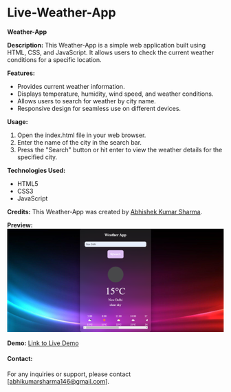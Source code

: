 # Live-Weather-App
**Weather-App**

**Description:**
This Weather-App is a simple web application built using HTML, CSS, and JavaScript. It allows users to check the current weather conditions for a specific location.

**Features:**
- Provides current weather information.
- Displays temperature, humidity, wind speed, and weather conditions.
- Allows users to search for weather by city name.
- Responsive design for seamless use on different devices.

**Usage:**
1. Open the index.html file in your web browser.
2. Enter the name of the city in the search bar.
3. Press the "Search" button or hit enter to view the weather details for the specified city.

**Technologies Used:**
- HTML5
- CSS3
- JavaScript

**Credits:**
This Weather-App was created by [Abhishek Kumar Sharma](https://www.linkedin.com/in/abhishek-kumar-sharma-3b2bb0213).



**Preview:**
![Screenshot 1](https://github.com/Abhishekkumarsharma1001/Live-Weather/blob/main/Screenshot%202024-03-04%20033931.png)


**Demo:**
[Link to Live Demo](https://65e4f2a342cf7edfd01f9644--helpful-hotteok-dd0698.netlify.app/)


#### Contact:
For any inquiries or support, please contact [abhikumarsharma146@gmail.com].
